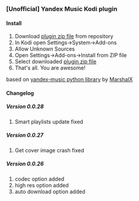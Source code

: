 ### [Unofficial] Yandex Music Kodi plugin
#### Install
1. Download [plugin zip file][plugin_zip] from repository
2. In Kodi open Settings->System->Add-ons
3. Allow Unknown Sources
4. Open Settings->Add-ons->Install from ZIP file
5. Select downloaded [plugin zip file][plugin_zip]
6. That's all. You are awesome!   

based on [yandex-music python library][ym_lib] by [MarshalX](https://github.com/MarshalX)


[plugin_zip]: https://github.com/Angel777d/kodi.plugin.yandex-music/raw/master/bin/kodi.plugin.yandex-music-0.0.27.zip
[ym_lib]: https://github.com/MarshalX/yandex-music-api

#### Changelog
##### Version 0.0.28
1. Smart playlists update fixed

##### Version 0.0.27
1. Get cover image crash fixed 

##### Version 0.0.26
1. codec option added
2. high res option added
3. auto download option added